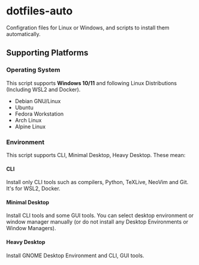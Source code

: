 # dotfiles-auto
Configration files for Linux or Windows, and scripts to install them automatically.

## Supporting Platforms
### Operating System
This script supports **Windows 10/11** and following Linux Distributions (Including WSL2 and Docker).
 - Debian GNU/Linux
 - Ubuntu
 - Fedora Workstation
 - Arch Linux
 - Alpine Linux

### Environment
This script supports CLI, Minimal Desktop, Heavy Desktop. These mean:

#### CLI
Install only CLI tools such as compilers, Python, TeXLive, NeoVim and Git.
It's for WSL2, Docker.

#### Minimal Desktop
Install CLI tools and some GUI tools.
You can select desktop environment or window manager manually (or do not install any Desktop Environments or Window Managers).

#### Heavy Desktop
Install GNOME Desktop Environment and CLI, GUI tools.

